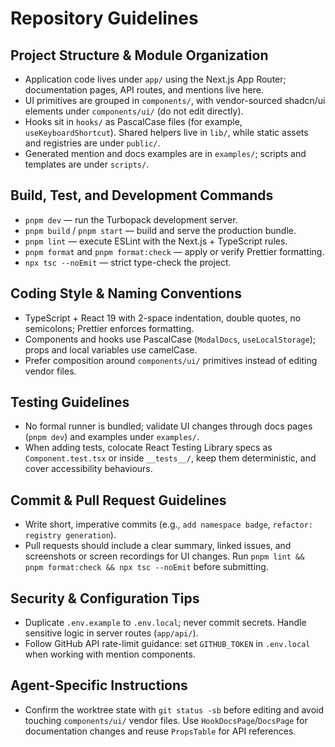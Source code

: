 # Repository Guidelines

## Project Structure & Module Organization
- Application code lives under `app/` using the Next.js App Router; documentation pages, API routes, and mentions live here.
- UI primitives are grouped in `components/`, with vendor-sourced shadcn/ui elements under `components/ui/` (do not edit directly).
- Hooks sit in `hooks/` as PascalCase files (for example, `useKeyboardShortcut`). Shared helpers live in `lib/`, while static assets and registries are under `public/`.
- Generated mention and docs examples are in `examples/`; scripts and templates are under `scripts/`.

## Build, Test, and Development Commands
- `pnpm dev` — run the Turbopack development server.
- `pnpm build` / `pnpm start` — build and serve the production bundle.
- `pnpm lint` — execute ESLint with the Next.js + TypeScript rules.
- `pnpm format` and `pnpm format:check` — apply or verify Prettier formatting.
- `npx tsc --noEmit` — strict type-check the project.

## Coding Style & Naming Conventions
- TypeScript + React 19 with 2-space indentation, double quotes, no semicolons; Prettier enforces formatting.
- Components and hooks use PascalCase (`ModalDocs`, `useLocalStorage`); props and local variables use camelCase.
- Prefer composition around `components/ui/` primitives instead of editing vendor files.

## Testing Guidelines
- No formal runner is bundled; validate UI changes through docs pages (`pnpm dev`) and examples under `examples/`.
- When adding tests, colocate React Testing Library specs as `Component.test.tsx` or inside `__tests__/`, keep them deterministic, and cover accessibility behaviours.

## Commit & Pull Request Guidelines
- Write short, imperative commits (e.g., `add namespace badge`, `refactor: registry generation`).
- Pull requests should include a clear summary, linked issues, and screenshots or screen recordings for UI changes. Run `pnpm lint && pnpm format:check && npx tsc --noEmit` before submitting.

## Security & Configuration Tips
- Duplicate `.env.example` to `.env.local`; never commit secrets. Handle sensitive logic in server routes (`app/api/`).
- Follow GitHub API rate-limit guidance: set `GITHUB_TOKEN` in `.env.local` when working with mention components.

## Agent-Specific Instructions
- Confirm the worktree state with `git status -sb` before editing and avoid touching `components/ui/` vendor files. Use `HookDocsPage`/`DocsPage` for documentation changes and reuse `PropsTable` for API references.
